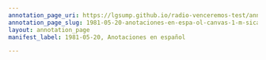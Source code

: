 ```yaml
---
annotation_page_uri: https://lgsump.github.io/radio-venceremos-test/annotations/1981-05-20-anotaciones-en-espa-ol-canvas-1-m-sica.json
annotation_page_slug: 1981-05-20-anotaciones-en-espa-ol-canvas-1-m-sica
layout: annotation_page
manifest_label: 1981-05-20, Anotaciones en español

---
```

